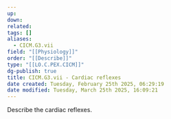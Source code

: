 ```yaml
---
up: 
down: 
related: 
tags: []
aliases:
  - CICM.G3.vii
field: "[[Physiology]]"
order: "[[Describe]]"
type: "[[LO.C.PEX.CICM]]"
dg-publish: true
title: CICM.G3.vii - Cardiac reflexes
date created: Tuesday, February 25th 2025, 06:29:19
date modified: Tuesday, March 25th 2025, 16:09:21
---
```


Describe the cardiac reflexes.
